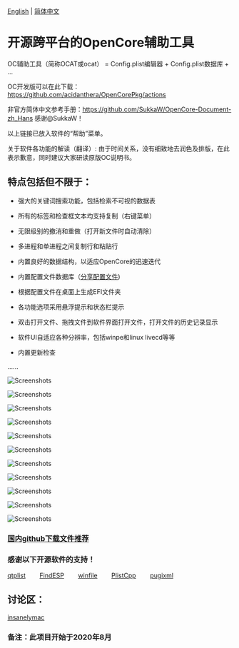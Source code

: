[English](https://github.com/ic005k/QtOpenCoreConfig/blob/master/READMe.md) | [简体中文](https://github.com/ic005k/QtOpenCoreConfig/blob/master/READMe-en.md)
# 开源跨平台的OpenCore辅助工具

OC辅助工具（简称OCAT或ocat） = Config.plist编辑器 + Config.plist数据库 + ...

OC开发版可以在此下载：https://github.com/acidanthera/OpenCorePkg/actions

非官方简体中文参考手册：https://github.com/SukkaW/OpenCore-Document-zh_Hans  感谢@SukkaW！

以上链接已放入软件的“帮助”菜单。

关于软件各功能的解读（翻译）: 由于时间关系，没有细致地去润色及排版，在此表示歉意，同时建议大家研读原版OC说明书。

## 特点包括但不限于：

* 强大的关键词搜索功能，包括检索不可视的数据表

* 所有的标签和检查框文本均支持复制（右键菜单）

* 无限级别的撤消和重做（打开新文件时自动清除）

* 多进程和单进程之间复制行和粘贴行

* 内置良好的数据结构，以适应OpenCore的迅速迭代

* 内置配置文件数据库（[分享配置文件](https://github.com/ic005k/QtOpenCoreConfigDatabase/issues))

* 根据配置文件在桌面上生成EFI文件夹

* 各功能选项采用悬浮提示和状态栏提示

* 双击打开文件、拖拽文件到软件界面打开文件，打开文件的历史记录显示

* 软件UI自适应各种分辨率，包括winpe和linux livecd等等

* 内置更新检查

......

![Screenshots](https://github.com/ic005k/QtOpenCoreConfig/blob/master/ocat0.png)

![Screenshots](https://github.com/ic005k/QtOpenCoreConfig/blob/master/ocat1.png)

![Screenshots](https://github.com/ic005k/QtOpenCoreConfig/blob/master/ocat2.png)

![Screenshots](https://github.com/ic005k/QtOpenCoreConfig/blob/master/ocat3.png)

![Screenshots](https://github.com/ic005k/QtOpenCoreConfig/blob/master/ocat4.png)

![Screenshots](https://github.com/ic005k/QtOpenCoreConfig/blob/master/ocat5.png)

![Screenshots](https://github.com/ic005k/QtOpenCoreConfig/blob/master/ocat6.png)

![Screenshots](https://github.com/ic005k/QtOpenCoreConfig/blob/master/ocat7.png)

![Screenshots](https://github.com/ic005k/QtOpenCoreConfig/blob/master/ocat8.png)

![Screenshots](https://github.com/ic005k/QtOpenCoreConfig/blob/master/ocat9.png)

![Screenshots](https://github.com/ic005k/QtOpenCoreConfig/blob/master/ocat10.png)


### [国内github下载文件推荐](https://toolwa.com/github/)

### 感谢以下开源软件的支持！

[qtplist](https://github.com/reillywatson/qtplist)&nbsp; &nbsp; &nbsp; &nbsp;
[FindESP](https://github.com/bluer007/FindESP)&nbsp; &nbsp; &nbsp; &nbsp;
[winfile](https://github.com/microsoft/winfile)&nbsp; &nbsp; &nbsp; &nbsp;
[PlistCpp](https://github.com/animetrics/PlistCpp)&nbsp; &nbsp; &nbsp; &nbsp;
[pugixml](https://github.com/zeux/pugixml)

## 讨论区：

[insanelymac](https://www.insanelymac.com/forum/topic/344752-open-source-cross-platform-opencore-configuration-file-editor/)


### 备注：此项目开始于2020年8月

